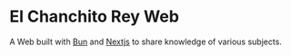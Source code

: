 # El Chanchito Rey Web

A Web built with [Bun](https://bun.sh/) and [Nextjs](https://nextjs.org/) to share 
knowledge of various subjects.
